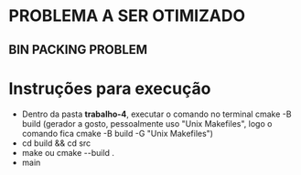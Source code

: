 # PROBLEMA A SER OTIMIZADO
## BIN PACKING PROBLEM

# Instruções para execução
 - Dentro da pasta **trabalho-4**, executar o comando no terminal cmake -B build (gerador a gosto, pessoalmente uso "Unix Makefiles", logo o comando fica cmake -B build -G "Unix Makefiles")
 - cd build && cd src
 - make ou cmake --build .
 - main